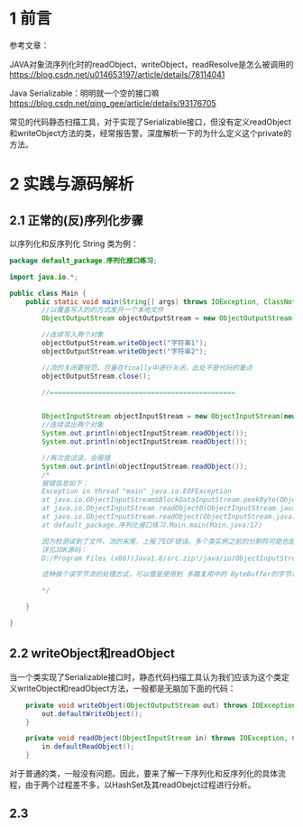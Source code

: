 # 1 前言
参考文章：

JAVA对象流序列化时的readObject，writeObject，readResolve是怎么被调用的   https://blog.csdn.net/u014653197/article/details/78114041

Java Serializable：明明就一个空的接口嘛   https://blog.csdn.net/qing_gee/article/details/93176705

常见的代码静态扫描工具，对于实现了Serializable接口，但没有定义readObject和writeObject方法的类，经常报告警。深度解析一下的为什么定义这个private的方法。

# 2 实践与源码解析

## 2.1 正常的(反)序列化步骤
以序列化和反序列化 String 类为例：

```java
package default_package.序列化接口练习;

import java.io.*;

public class Main {
    public static void main(String[] args) throws IOException, ClassNotFoundException {
        //以覆盖写入的的方式发开一个本地文件
        ObjectOutputStream objectOutputStream = new ObjectOutputStream(new FileOutputStream("test0520.txt"));

        //连续写入两个对象
        objectOutputStream.writeObject("字符串1");
        objectOutputStream.writeObject("字符串2");

        //流的关闭要规范，尽量在finally中进行关闭，此处不是代码的重点
        objectOutputStream.close();

        //==============================================


        ObjectInputStream objectInputStream = new ObjectInputStream(new FileInputStream("test0520.txt"));
        //连续读出两个对象
        System.out.println(objectInputStream.readObject());
        System.out.println(objectInputStream.readObject());

        //再次尝试读，会报错
        System.out.println(objectInputStream.readObject());
        /*
        报错信息如下：
        Exception in thread "main" java.io.EOFException
        at java.io.ObjectInputStream$BlockDataInputStream.peekByte(ObjectInputStream.java:2950)
        at java.io.ObjectInputStream.readObject0(ObjectInputStream.java:1534)
        at java.io.ObjectInputStream.readObject(ObjectInputStream.java:427)
        at default_package.序列化接口练习.Main.main(Main.java:17)

        因为检测读到了文件、流的末尾，上报了EOF错误。多个类实例之前的分割符可能也是通过类似的读特定字节进行区分实现的，
        详见JDK源码：
        D:/Program Files (x86)/Java1.8/src.zip!/java/io/ObjectInputStream.java:1533   byte tc; 这个变量

        这种挨个读字节流的处理方式，可以借鉴使用到 多路复用中的 ByteBuffer的字节读取

        */

    }

}
```

## 2.2 writeObject和readObject
当一个类实现了Serializable接口时，静态代码扫描工具认为我们应该为这个类定义writeObject和readObject方法，一般都是无脑加下面的代码：

```java
    private void writeObject(ObjectOutputStream out) throws IOException {
        out.defaultWriteObject();
    }

    private void readObject(ObjectInputStream in) throws IOException, ClassNotFoundException {
        in.defaultReadObject();
    }
```

对于普通的类，一般没有问题。因此，要来了解一下序列化和反序列化的具体流程，由于两个过程差不多，以HashSet及其readObejct过程进行分析。

## 2.3 

